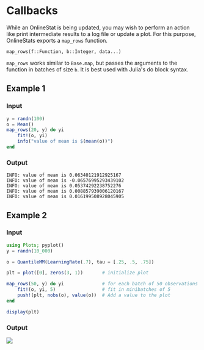# Callbacks

While an OnlineStat is being updated, you may wish to perform an action like print intermediate results to a log file or update a plot.  For this purpose, OnlineStats exports a `map_rows` function.

`map_rows(f::Function, b::Integer, data...)`

`map_rows` works similar to `Base.map`, but passes the arguments to the function in batches of size `b`.  It is best used with Julia's do block syntax.

## Example 1
### Input
```julia
y = randn(100)
o = Mean()
map_rows(20, y) do yi
    fit!(o, yi)
    info("value of mean is $(mean(o))")
end
```
### Output
```
INFO: value of mean is 0.06340121912925167
INFO: value of mean is -0.06576995293439102
INFO: value of mean is 0.05374292238752276
INFO: value of mean is 0.008857939006120167
INFO: value of mean is 0.016199508928045905
```

## Example 2
### Input
```julia
using Plots; pyplot()
y = randn(10_000)

o = QuantileMM(LearningRate(.7), tau = [.25, .5, .75])

plt = plot([0], zeros(3, 1))       # initialize plot

map_rows(50, y) do yi              # for each batch of 50 observations
    fit!(o, yi, 5)                 # fit in minibatches of 5
    push!(plt, nobs(o), value(o))  # Add a value to the plot
end

display(plt)
```
### Output
![](images/example2.png)
